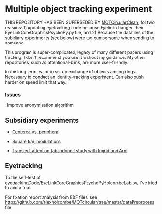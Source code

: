 Multiple object tracking experiment
==============
THIS REPOSITORY HAS BEEN SUPERSEDED BY [MOTCircularClean](https://github.com/alexholcombe/MOTcircularClean), for two reasons: 1) updating eyetracking code because Eyelink changed their EyeLinkCoreGraphicsPsychoPy.py file, and 2) Because the datafiles of the subidiary experiments (see below) were too cumbersome when sending to someone

This program is super-complicated, legacy of many different papers using tracking. I don't recommend you use it without my guidance. My other repositories, such as attentional-blink, are more user-friendly.

In the long term, want to set up exchange of objects among rings. Necessary to conduct an identity-tracking experiment. Can also push harder on speed limit that way.

### Issues
-Improve anonymisation algorithm

## Subsidiary experiments

- [Centered vs. peripheral](experiment_specific/rps_limit/centered_vs_peripheral.md)

- [Square traj, modulations](experiment_specific/rps_limit/square.md)

- [Transient attention (abandoned study with Ingrid and Arni](https://github.com/alexholcombe/MOTcircular/tree/master/experiment_specific/transient_attention)

## Eyetracking

To the self-test of eyetrackingCode/EyeLinkCoreGraphicsPsychoPyHolcombeLab.py, I've tried to add a trial.

For fixation report analysis from EDF files, see https://github.com/alexholcombe/MOTcircular/tree/master/dataPreprocess file
